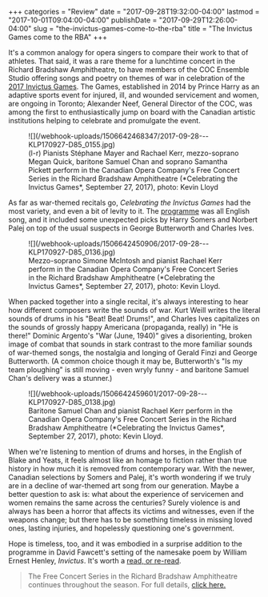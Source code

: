 +++
categories = "Review"
date = "2017-09-28T19:32:00-04:00"
lastmod = "2017-10-01T09:04:00-04:00"
publishDate = "2017-09-29T12:26:00-04:00"
slug = "the-invictus-games-come-to-the-rba"
title = "The Invictus Games come to the RBA"
+++

It's a common analogy for opera singers to compare their work to that of athletes. That said, it was a rare theme for a lunchtime concert in the Richard Bradshaw Amphitheatre, to have members of the COC Ensemble Studio offering songs and poetry on themes of war in celebration of the [2017 Invictus Games](http://www.invictusgames2017.com/about-us/). The Games, established in 2014 by Prince Harry as an adaptive sports event for injured, ill, and wounded servicement and women, are ongoing in Toronto; Alexander Neef, General Director of the COC, was among the first to enthusiastically jump on board with the Canadian artistic institutions helping to celebrate and promulgate the event.

<figure data-type="image">
![](/webhook-uploads/1506642468347/2017-09-28---KLP170927-D85_0155.jpg)
<figcaption>(l-r) Pianists Stéphane Mayer and Rachael Kerr, mezzo-soprano Megan Quick, baritone Samuel Chan and soprano Samantha Pickett perform in the Canadian Opera Company's Free Concert Series in the Richard Bradshaw Amphitheatre (*Celebrating the Invictus Games*, September 27, 2017), photo: Kevin Lloyd</figcaption>
</figure>

As far as war-themed recitals go, *Celebrating the Invictus Games* had the most variety, and even a bit of levity to it. The [programme](http://files.coc.ca/pdfs/concert170927.pdf) was all English song, and it included some unexpected picks by Harry Somers and Norbert Palej on top of the usual suspects in George Butterworth and Charles Ives. 

<figure data-type="image">
![](/webhook-uploads/1506642450906/2017-09-28---KLP170927-D85_0136.jpg)
<figcaption>Mezzo-soprano Simone McIntosh and pianist Rachael Kerr perform in the Canadian Opera Company's Free Concert Series in the Richard Bradshaw Amphitheatre (*Celebrating the Invictus Games*, September 27, 2017), photo: Kevin Lloyd.</figcaption>
</figure>

When packed together into a single recital, it's always interesting to hear how different composers write the sounds of war. Kurt Weill writes the literal sounds of drums in his "Beat! Beat! Drums!", and Charles Ives capitalizes on the sounds of grossly happy Americana (propaganda, really) in "He is there!" Dominic Argento's "War (June, 1940)" gives a disorienting, broken image of combat that sounds in stark contrast to the more familiar sounds of war-themed songs, the nostalgia and longing of Gerald Finzi and George Butterworth. (A common choice though it may be, Butterworth's "Is my team ploughing" is still moving - even wryly funny - and baritone Samuel Chan's delivery was a stunner.)

<figure data-type="image">
![](/webhook-uploads/1506642459601/2017-09-28---KLP170927-D85_0138.jpg)
<figcaption>Baritone Samuel Chan and pianist Rachael Kerr perform in the Canadian Opera Company's Free Concert Series in the Richard Bradshaw Amphitheatre (*Celebrating the Invictus Games*, September 27, 2017), photo: Kevin Lloyd.</figcaption>
</figure>

When we're listening to mention of drums and horses, in the English of Blake and Yeats, it feels almost like an homage to fiction rather than true history in how much it is removed from contemporary war. With the newer, Canadian selections by Somers and Palej, it's worth wondering if we truly are in a decline of war-themed art song from our generation. Maybe a better question to ask is: what about the experience of servicemen and women remains the same across the centuries? Surely violence is and always has been a horror that affects its victims and witnesses, even if the weapons change; but there has to be something timeless in missing loved ones, lasting injuries, and hopelessly questioning one's government.

Hope is timeless, too, and it was embodied in a surprise addition to the programme in David Fawcett's setting of the namesake poem by William Ernest Henley, *Invictus*. It's worth a [read, or re-read](https://www.poetryfoundation.org/poems/51642/invictus).

>The Free Concert Series in the Richard Bradshaw Amphitheatre continues throughout the season. For full details, [click here.](http://www.coc.ca/PerformancesAndTickets/FreeConcertSeries.aspx)
